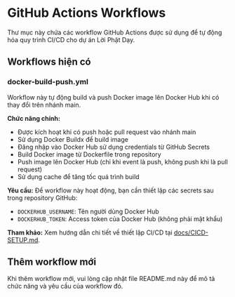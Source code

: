 # GitHub Actions Workflows

Thư mục này chứa các workflow GitHub Actions được sử dụng để tự động hóa quy trình CI/CD cho dự án Lời Phật Dạy.

## Workflows hiện có

### docker-build-push.yml

Workflow này tự động build và push Docker image lên Docker Hub khi có thay đổi trên nhánh main.

**Chức năng chính:**
- Được kích hoạt khi có push hoặc pull request vào nhánh main
- Sử dụng Docker Buildx để build image
- Đăng nhập vào Docker Hub sử dụng credentials từ GitHub Secrets
- Build Docker image từ Dockerfile trong repository
- Push image lên Docker Hub (chỉ khi event là push, không push khi là pull request)
- Sử dụng cache để tăng tốc quá trình build

**Yêu cầu:**
Để workflow này hoạt động, bạn cần thiết lập các secrets sau trong repository GitHub:
- `DOCKERHUB_USERNAME`: Tên người dùng Docker Hub
- `DOCKERHUB_TOKEN`: Access token của Docker Hub (không phải mật khẩu)

**Tham khảo:**
Xem hướng dẫn chi tiết về thiết lập CI/CD tại [docs/CICD-SETUP.md](../../docs/CICD-SETUP.md).

## Thêm workflow mới

Khi thêm workflow mới, vui lòng cập nhật file README.md này để mô tả chức năng và yêu cầu của workflow đó.